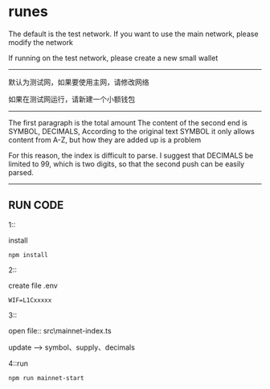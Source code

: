 # runes

The default is the test network. If you want to use the main network, please modify the network

If running on the test network, please create a new small wallet

---

默认为测试网，如果要使用主网，请修改网络

如果在测试网运行，请新建一个小额钱包

---

The first paragraph is the total amount
The content of the second end is SYMBOL, DECIMALS,
According to the original text SYMBOL it only allows content from A-Z, but how they are added up is a problem

For this reason, the index is difficult to parse. I suggest that DECIMALS be limited to 99, which is two digits, so that the second push can be easily parsed.


---



## RUN CODE



1::

install

```
npm install
```


2::

create file .env

```
WIF=L1Cxxxxx
```



3::

open file::  src\mainnet-index.ts

update --> symbol、supply、decimals


4::run

```
npm run mainnet-start
```
